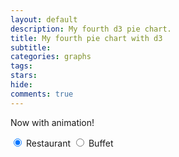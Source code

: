 ```yaml
---
layout: default
description: My fourth d3 pie chart.
title: My fourth pie chart with d3
subtitle:
categories: graphs
tags:
stars:
hide:
comments: true
---
```


Now with animation!

<form>
  <label><input type="radio" name="dataset" value="apples" checked> Restaurant  </label>
  <label><input type="radio" name="dataset" value="oranges"> Buffet  </label>
</form>

<div id='piediv'> </div><script src='{{ site.url }}/js/my-fourth-pie-chart.js'> </script>